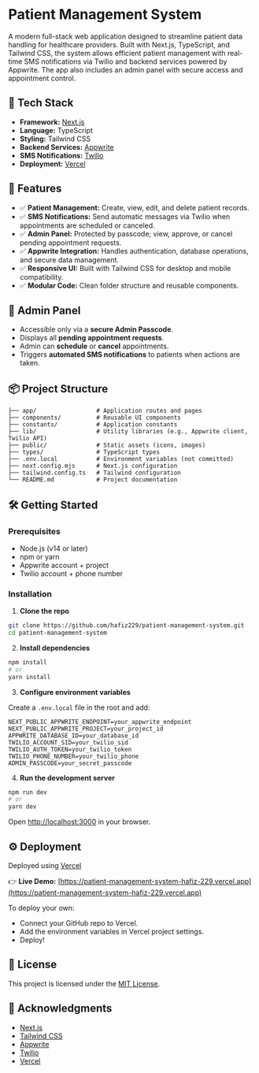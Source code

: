 # Patient Management System

A modern full-stack web application designed to streamline patient data handling for healthcare providers. Built with Next.js, TypeScript, and Tailwind CSS, the system allows efficient patient management with real-time SMS notifications via Twilio and backend services powered by Appwrite. The app also includes an admin panel with secure access and appointment control.

## 🧰 Tech Stack

- **Framework:** [Next.js](https://nextjs.org/)
- **Language:** TypeScript
- **Styling:** Tailwind CSS
- **Backend Services:** [Appwrite](https://appwrite.io/)
- **SMS Notifications:** [Twilio](https://www.twilio.com/)
- **Deployment:** [Vercel](https://vercel.com/)

## 🚀 Features

- ✅ **Patient Management:** Create, view, edit, and delete patient records.
- ✅ **SMS Notifications:** Send automatic messages via Twilio when appointments are scheduled or canceled.
- ✅ **Admin Panel:** Protected by passcode; view, approve, or cancel pending appointment requests.
- ✅ **Appwrite Integration:** Handles authentication, database operations, and secure data management.
- ✅ **Responsive UI:** Built with Tailwind CSS for desktop and mobile compatibility.
- ✅ **Modular Code:** Clean folder structure and reusable components.

## 🔐 Admin Panel

- Accessible only via a **secure Admin Passcode**.
- Displays all **pending appointment requests**.
- Admin can **schedule** or **cancel** appointments.
- Triggers **automated SMS notifications** to patients when actions are taken.

## 📦 Project Structure

```
├── app/                 # Application routes and pages
├── components/          # Reusable UI components
├── constants/           # Application constants
├── lib/                 # Utility libraries (e.g., Appwrite client, Twilio API)
├── public/              # Static assets (icons, images)
├── types/               # TypeScript types
├── .env.local           # Environment variables (not committed)
├── next.config.mjs      # Next.js configuration
├── tailwind.config.ts   # Tailwind configuration
└── README.md            # Project documentation
```

## 🛠️ Getting Started

### Prerequisites

- Node.js (v14 or later)
- npm or yarn
- Appwrite account + project
- Twilio account + phone number

### Installation

1. **Clone the repo**

```bash
git clone https://github.com/hafiz229/patient-management-system.git
cd patient-management-system
```

2. **Install dependencies**

```bash
npm install
# or
yarn install
```

3. **Configure environment variables**

Create a `.env.local` file in the root and add:

```env
NEXT_PUBLIC_APPWRITE_ENDPOINT=your_appwrite_endpoint
NEXT_PUBLIC_APPWRITE_PROJECT=your_project_id
APPWRITE_DATABASE_ID=your_database_id
TWILIO_ACCOUNT_SID=your_twilio_sid
TWILIO_AUTH_TOKEN=your_twilio_token
TWILIO_PHONE_NUMBER=your_twilio_phone
ADMIN_PASSCODE=your_secret_passcode
```

4. **Run the development server**

```bash
npm run dev
# or
yarn dev
```

Open [http://localhost:3000](http://localhost:3000) in your browser.

## ⚙️ Deployment

Deployed using [Vercel](https://vercel.com/)

👉 **Live Demo:** [https://patient-management-system-hafiz-229.vercel.app](https://patient-management-system-hafiz-229.vercel.app)

To deploy your own:

- Connect your GitHub repo to Vercel.
- Add the environment variables in Vercel project settings.
- Deploy!

## 📄 License

This project is licensed under the [MIT License](LICENSE).

## 🙌 Acknowledgments

- [Next.js](https://nextjs.org/)
- [Tailwind CSS](https://tailwindcss.com/)
- [Appwrite](https://appwrite.io/)
- [Twilio](https://www.twilio.com/)
- [Vercel](https://vercel.com/)